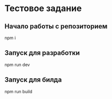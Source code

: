 # Тестовое задание

## Начало работы с репозиторием

  npm i 

## Запуск для разработки

  npm run dev

## Запуск для билда

  npm run build